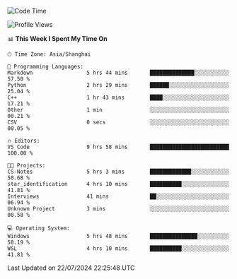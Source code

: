 <!--START_SECTION:waka-->
![Code Time](http://img.shields.io/badge/Code%20Time-1%2C862%20hrs%2035%20mins-blue)

![Profile Views](http://img.shields.io/badge/Profile%20Views-3-blue)

📊 **This Week I Spent My Time On** 

```text
🕑︎ Time Zone: Asia/Shanghai

💬 Programming Languages: 
Markdown                 5 hrs 44 mins       ██████████████░░░░░░░░░░░   57.50 % 
Python                   2 hrs 29 mins       ██████░░░░░░░░░░░░░░░░░░░   25.04 % 
C++                      1 hr 43 mins        ████░░░░░░░░░░░░░░░░░░░░░   17.21 % 
Other                    1 min               ░░░░░░░░░░░░░░░░░░░░░░░░░   00.21 % 
CSV                      0 secs              ░░░░░░░░░░░░░░░░░░░░░░░░░   00.05 % 

🔥 Editors: 
VS Code                  9 hrs 58 mins       █████████████████████████   100.00 % 

🐱‍💻 Projects: 
CS-Notes                 5 hrs 3 mins        █████████████░░░░░░░░░░░░   50.68 % 
star_identification      4 hrs 10 mins       ██████████░░░░░░░░░░░░░░░   41.81 % 
Interviews               41 mins             ██░░░░░░░░░░░░░░░░░░░░░░░   06.94 % 
Unknown Project          3 mins              ░░░░░░░░░░░░░░░░░░░░░░░░░   00.58 % 

💻 Operating System: 
Windows                  5 hrs 48 mins       ███████████████░░░░░░░░░░   58.19 % 
WSL                      4 hrs 10 mins       ██████████░░░░░░░░░░░░░░░   41.81 % 
```


 Last Updated on 22/07/2024 22:25:48 UTC
<!--END_SECTION:waka-->